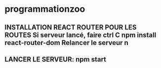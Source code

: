 # programmationzoo
INSTALLATION REACT ROUTER POUR LES ROUTES
Si serveur lancé, faire ctrl C
npm install react-router-dom
Relancer le serveur n
-----------------------------------------------------------
LANCER LE SERVEUR:
npm start
-----------------------------------------------------------
